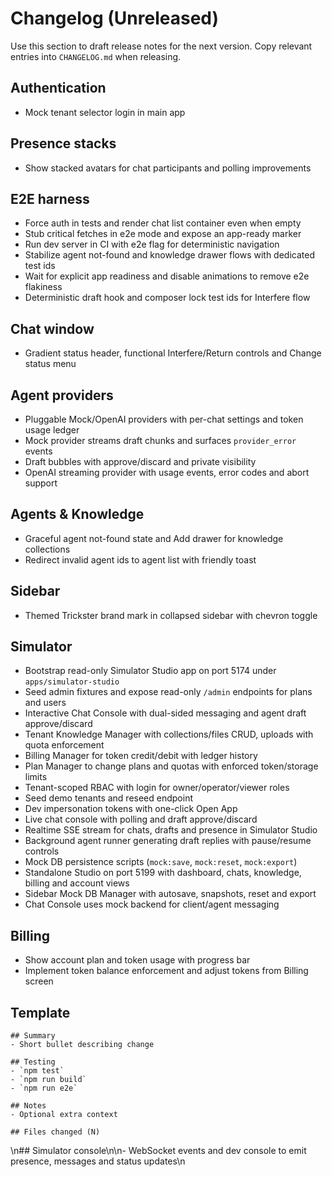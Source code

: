 # Changelog (Unreleased)

Use this section to draft release notes for the next version. Copy relevant entries into `CHANGELOG.md` when releasing.

## Authentication

- Mock tenant selector login in main app

## Presence stacks

- Show stacked avatars for chat participants and polling improvements

## E2E harness

- Force auth in tests and render chat list container even when empty
- Stub critical fetches in e2e mode and expose an app-ready marker
- Run dev server in CI with e2e flag for deterministic navigation
- Stabilize agent not-found and knowledge drawer flows with dedicated test ids
- Wait for explicit app readiness and disable animations to remove e2e flakiness
- Deterministic draft hook and composer lock test ids for Interfere flow

## Chat window

- Gradient status header, functional Interfere/Return controls and Change status menu

## Agent providers

- Pluggable Mock/OpenAI providers with per-chat settings and token usage ledger
- Mock provider streams draft chunks and surfaces `provider_error` events
- Draft bubbles with approve/discard and private visibility
- OpenAI streaming provider with usage events, error codes and abort support

## Agents & Knowledge

- Graceful agent not-found state and Add drawer for knowledge collections
- Redirect invalid agent ids to agent list with friendly toast

## Sidebar

- Themed Trickster brand mark in collapsed sidebar with chevron toggle

## Simulator

- Bootstrap read-only Simulator Studio app on port 5174 under `apps/simulator-studio`
- Seed admin fixtures and expose read-only `/admin` endpoints for plans and users
- Interactive Chat Console with dual-sided messaging and agent draft approve/discard
- Tenant Knowledge Manager with collections/files CRUD, uploads with quota enforcement
- Billing Manager for token credit/debit with ledger history
- Plan Manager to change plans and quotas with enforced token/storage limits
- Tenant-scoped RBAC with login for owner/operator/viewer roles
- Seed demo tenants and reseed endpoint
- Dev impersonation tokens with one-click Open App
- Live chat console with polling and draft approve/discard
- Realtime SSE stream for chats, drafts and presence in Simulator Studio
- Background agent runner generating draft replies with pause/resume controls
- Mock DB persistence scripts (`mock:save`, `mock:reset`, `mock:export`)
- Standalone Studio on port 5199 with dashboard, chats, knowledge, billing and account views
- Sidebar Mock DB Manager with autosave, snapshots, reset and export
- Chat Console uses mock backend for client/agent messaging

## Billing

- Show account plan and token usage with progress bar
- Implement token balance enforcement and adjust tokens from Billing screen

## Template

```
## Summary
- Short bullet describing change

## Testing
- `npm test`
- `npm run build`
- `npm run e2e`

## Notes
- Optional extra context

## Files changed (N)
```
\n## Simulator console\n\n- WebSocket events and dev console to emit presence, messages and status updates\n
